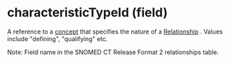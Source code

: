 # characteristicTypeId (field)

A reference to a [concept](https://confluence.ihtsdotools.org/display/DOCGLOSS/concept) that specifies the nature of a [Relationship](https://confluence.ihtsdotools.org/display/DOCGLOSS/Relationship) . Values include "defining", "qualifying" etc.

Note: Field name in the SNOMED CT Release Format 2 relationships table.
